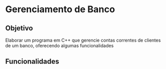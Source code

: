 # Gerenciamento de Banco

## Objetivo
Elaborar um programa em C++ que gerencie contas correntes de clientes de um
banco, oferecendo algumas funcionalidades

## Funcionalidades